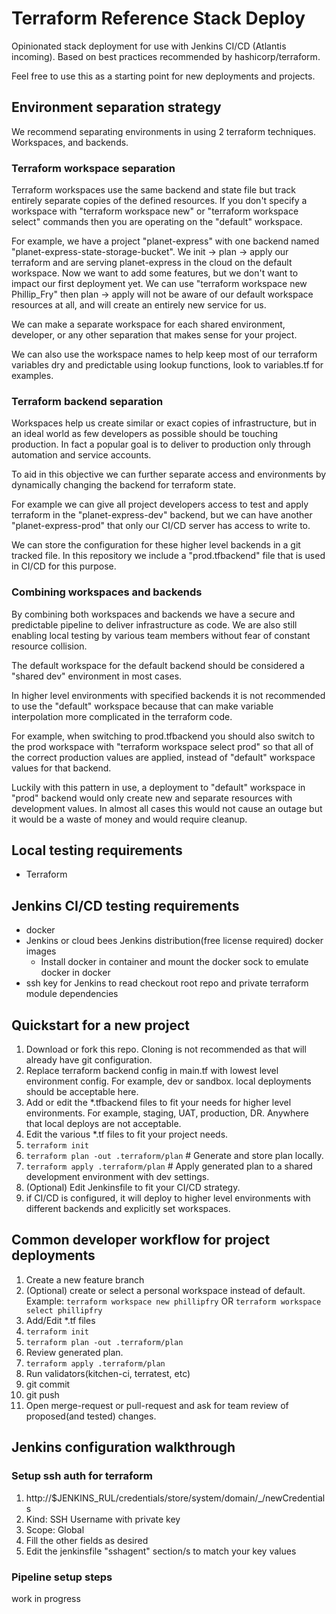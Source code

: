 # Terraform Reference Stack Deploy

Opinionated stack deployment for use with Jenkins CI/CD (Atlantis incoming). Based on best practices recommended by hashicorp/terraform.

Feel free to use this as a starting point for new deployments and projects.

## Environment separation strategy

We recommend separating environments in using 2 terraform techniques. Workspaces, and backends.

### Terraform workspace separation

Terraform workspaces use the same backend and state file but track entirely separate copies of the defined resources. If you don't specify a workspace with "terraform workspace new" or "terraform workspace select" commands then you are operating on the "default" workspace.

For example, we have a project "planet-express" with one backend named "planet-express-state-storage-bucket". We init -> plan -> apply our terraform and are serving planet-express in the cloud on the default workspace. Now we want to add some features, but we don't want to impact our first deployment yet. We can use "terraform workspace new Phillip_Fry" then plan -> apply will not be aware of our default workspace resources at all, and will create an entirely new service for us.

We can make a separate workspace for each shared environment, developer, or any other separation that makes sense for your project.

We can also use the workspace names to help keep most of our terraform variables dry and predictable using lookup functions, look to variables.tf for examples.

### Terraform backend separation

Workspaces help us create similar or exact copies of infrastructure, but in an ideal world as few developers as possible should be touching production. In fact a popular goal is to deliver to production only through automation and service accounts.

To aid in this objective we can further separate access and environments by dynamically changing the backend for terraform state.

For example we can give all project developers access to test and apply terraform in the "planet-express-dev" backend, but we can have another "planet-express-prod" that only our CI/CD server has access to write to.

We can store the configuration for these higher level backends in a git tracked file. In this repository we include a "prod.tfbackend" file that is used in CI/CD for this purpose.

### Combining workspaces and backends

By combining both workspaces and backends we have a secure and predictable pipeline to deliver infrastructure as code. We are also still enabling local testing by various team members without fear of constant resource collision.

The default workspace for the default backend should be considered a "shared dev" environment in most cases.

In higher level environments with specified backends it is not recommended to use the "default" workspace because that can make variable interpolation more complicated in the terraform code.

For example, when switching to prod.tfbackend you should also switch to the prod workspace with "terraform workspace select prod" so that all of the correct production values are applied, instead of "default" workspace values for that backend.

Luckily with this pattern in use, a deployment to "default" workspace in "prod" backend would only create new and separate resources with development values. In almost all cases this would not cause an outage but it would be a waste of money and would require cleanup.

## Local testing requirements

- Terraform

## Jenkins CI/CD testing requirements

- docker
- Jenkins or cloud bees Jenkins distribution(free license required) docker images
  - Install docker in container and mount the docker sock to emulate docker in docker
- ssh key for Jenkins to read checkout root repo and private terraform module dependencies

## Quickstart for a new project

1. Download or fork this repo. Cloning is not recommended as that will already have git configuration.
1. Replace terraform backend config in main.tf with lowest level environment config. For example, dev or sandbox. local deployments should be acceptable here.
1. Add or edit the \*.tfbackend files to fit your needs for higher level environments. For example, staging, UAT, production, DR. Anywhere that local deploys are not acceptable.
1. Edit the various \*.tf files to fit your project needs.
1. `terraform init`
1. `terraform plan -out .terraform/plan` # Generate and store plan locally.
1. `terraform apply .terraform/plan` # Apply generated plan to a shared development environment with dev settings.
1. (Optional) Edit Jenkinsfile to fit your CI/CD strategy.
1. if CI/CD is configured, it will deploy to higher level environments with different backends and explicitly set workspaces.

## Common developer workflow for project deployments

1. Create a new feature branch
1. (Optional) create or select a personal workspace instead of default. Example: `terraform workspace new phillipfry` OR `terraform workspace select phillipfry`
1. Add/Edit \*.tf files
1. `terraform init`
1. `terraform plan -out .terraform/plan`
1. Review generated plan.
1. `terraform apply .terraform/plan`
1. Run validators(kitchen-ci, terratest, etc)
1. git commit
1. git push
1. Open merge-request or pull-request and ask for team review of proposed(and tested) changes.

## Jenkins configuration walkthrough

### Setup ssh auth for terraform

1. http://$JENKINS_RUL/credentials/store/system/domain/_/newCredentials
1. Kind: SSH Username with private key
1. Scope: Global
1. Fill the other fields as desired
1. Edit the jenkinsfile "sshagent" section/s to match your key values

### Pipeline setup steps

work in progress
